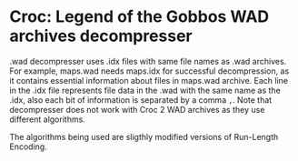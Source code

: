 # Croc: Legend of the Gobbos WAD archives decompresser
.wad decompresser uses .idx files with same file names as .wad archives. For example, maps.wad needs maps.idx for successful decompression, as it contains essential information about files in maps.wad archive. Each line in the .idx file represents file data in the .wad with the same name as the .idx, also each bit of information is separated by a comma `,`. Note that decompresser does not work with Croc 2 WAD archives as they use different algorithms.

The algorithms being used are sligthly modified versions of Run-Length Encoding.

